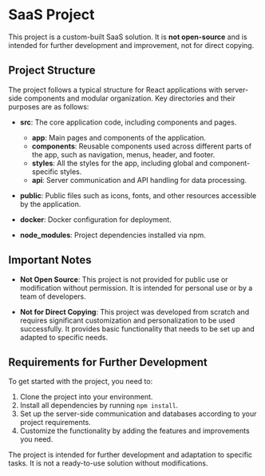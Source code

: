 # SaaS Project

This project is a custom-built SaaS solution. It is **not open-source** and is intended for further development and improvement, not for direct copying.

## Project Structure

The project follows a typical structure for React applications with server-side components and modular organization. Key directories and their purposes are as follows:

- **src**: The core application code, including components and pages.
  - **app**: Main pages and components of the application.
  - **components**: Reusable components used across different parts of the app, such as navigation, menus, header, and footer.
  - **styles**: All the styles for the app, including global and component-specific styles.
  - **api**: Server communication and API handling for data processing.

- **public**: Public files such as icons, fonts, and other resources accessible by the application.
- **docker**: Docker configuration for deployment.
- **node_modules**: Project dependencies installed via npm.

## Important Notes

- **Not Open Source**: This project is not provided for public use or modification without permission. It is intended for personal use or by a team of developers.

- **Not for Direct Copying**: This project was developed from scratch and requires significant customization and personalization to be used successfully. It provides basic functionality that needs to be set up and adapted to specific needs.

## Requirements for Further Development

To get started with the project, you need to:
1. Clone the project into your environment.
2. Install all dependencies by running `npm install`.
3. Set up the server-side communication and databases according to your project requirements.
4. Customize the functionality by adding the features and improvements you need.

The project is intended for further development and adaptation to specific tasks. It is not a ready-to-use solution without modifications.
